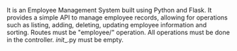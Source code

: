 It is an Employee Management System built using Python and Flask. It provides a simple API to manage employee records, allowing for operations such as listing, adding, deleting, updating employee information and sorting.
Routes must be "employee/" operation.
All operations must be done in the controller.
_init__.py must be empty.